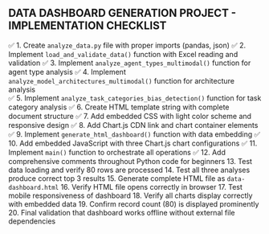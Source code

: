 ## DATA DASHBOARD GENERATION PROJECT - IMPLEMENTATION CHECKLIST

✅ 1. Create `analyze_data.py` file with proper imports (pandas, json)
✅ 2. Implement `load_and_validate_data()` function with Excel reading and validation
✅ 3. Implement `analyze_agent_types_multimodal()` function for agent type analysis
✅ 4. Implement `analyze_model_architectures_multimodal()` function for architecture analysis  
✅ 5. Implement `analyze_task_categories_bias_detection()` function for task category analysis
✅ 6. Create HTML template string with complete document structure
✅ 7. Add embedded CSS with light color scheme and responsive design
✅ 8. Add Chart.js CDN link and chart container elements
✅ 9. Implement `generate_html_dashboard()` function with data embedding
✅ 10. Add embedded JavaScript with three Chart.js chart configurations
✅ 11. Implement `main()` function to orchestrate all operations
✅ 12. Add comprehensive comments throughout Python code for beginners
13. Test data loading and verify 80 rows are processed
14. Test all three analyses produce correct top 3 results
15. Generate complete HTML file as `data-dashboard.html`
16. Verify HTML file opens correctly in browser
17. Test mobile responsiveness of dashboard
18. Verify all charts display correctly with embedded data
19. Confirm record count (80) is displayed prominently
20. Final validation that dashboard works offline without external file dependencies
